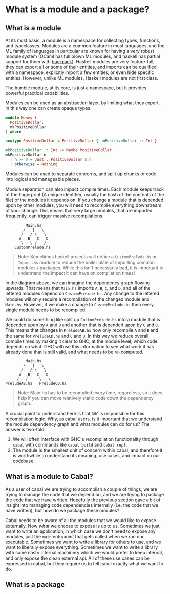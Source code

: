# What is a module and a package?

## What is a module

At its most basic, a module is a namespace for collecting types, functions, and
typeclasses. Modules are a common feature in most languages, and the ML family
of languages in particular are known for having a very robust module system
(OCaml has full blown ML modules, and haskell has partial support for them with
[backpack](../getting_fancy/10_backpack.md)). Haskell modules are very
feature-full, they can export all or some of their entities, and imports can be
qualified with a namespace, explicitly import a few entities, or even hide
specific entities. However, unlike ML modules, Haskell modules are not first
class.

The humble module, at its core, is just a namespace, but it provides powerful
practical capabilities.

Modules can be used as an abstraction layer, by limiting what they export. In
this way one can create opaque types.

```haskell
module Money (
  PositiveDollar,
  mkPositiveDollar
) where

newtype PositiveDollar = PositiveDollar { unPositiveDollar :: Int }

mkPositiveDollar :: Int -> Maybe PositiveDollar
mkPositiveDollar n
  | n >= 0 = Just . PositiveDollar $ n
  | otherwise = Nothing
```

Modules can be used to separate concerns, and split up chunks of code into
logical and manageable pieces.

Module separation can also impact compile times. Each module keeps track of the
fingerprint (A unique identifier, usually the hash of the contents of the file)
of the modules it depends on. If you change a module that is depended upon by
other modules, you will need to recompile everything downstream of your change.
This means that very large modules, that are imported frequently, can trigger
massive recompilations.

```
         Main.hs
        /   |   \
       /   / \   \
      A   B   C   D
       \   \ /   /
    CustomPrelude.hs
```

> Note: Sometimes haskell projects will define a `CustomPrelude.hs` or
> `Import.hs` module to reduce the boiler plate of importing common modules /
> packages. While this isn't necessarily bad, it is important to understand the
> impact it can have on compilation times!

In the diagram above, we can imagine the dependency graph flowing upwards. That
means that `Main.hs` imports `A`, `B`, `C`, and `D`, and all of the lettered
modules depend on `CustomPrelude.hs`. Any change to the lettered modules will
only require a recompilation of the changed module and `Main.hs`. However, if we
make a change to `CustomPrelude.hs` then every single module needs to be
recompiled.

We could do something like split up `CustomPrelude.hs` into a module that is
depended upon by `A` and `B` and another that is depended upon by `C` and `D`.
This means that changes in `PreludeAB.hs` now only recompile `A` and `B` and the
same for `PreludeCD.hs` and `C` and `D`. In this way we reduce overall compile
times by making it clear to GHC, at the module level, which code depends on
what. GHC will use this information to see what work it has already done that is
still valid, and what needs to be re-computed.

```
         Main.hs
        /   |   \
       /   / \   \
      A   B   C   D
     /   /     \   \
PreludeAB.hs   PreludeCD.hs
```

> Note: Main.hs has to be recompiled every time, regardless, so it does help if
> you can move relatively static code down the dependency graph.

A crucial point to understand here is that `GHC` is responsible for this
recompilation logic. Why, as cabal users, is it important that we understand the
module dependency graph and what modules can do for us? The answer is two-fold:

1. We will often interface with GHC's recompilation functionality through
   `cabal` with commands like `cabal build` and `cabal repl`.
2. The module is the smallest unit of concern within cabal, and therefore it is
   worthwhile to understand its meaning, use cases, and impact on our codebase.

## What is a module to Cabal?

As a user of cabal we are trying to accomplish a couple of things, we are trying
to manage the code that we depend on, and we are trying to package the code that
we have written. Hopefully the previous section gave a bit of insight into
managing code dependencies internally (i.e. the code that we have written), but
how do we package these modules?

Cabal needs to be aware of all the modules that we would like to expose
externally. Now _what_ we choose to expose is up to us. Sometimes we just want
to write an application, in which case we don't need to expose any modules, just
the `main` entrypoint that gets called when we run our executable. Sometimes we
want to write a library for others to use, and we want to liberally expose
everything. Sometimes we want to write a library with some nasty internal
machinery which we would prefer to keep internal, and only expose the clean
external api. All of these use cases can be expressed in cabal, but they require
us to tell cabal exactly what we want to do.

## What is a package
